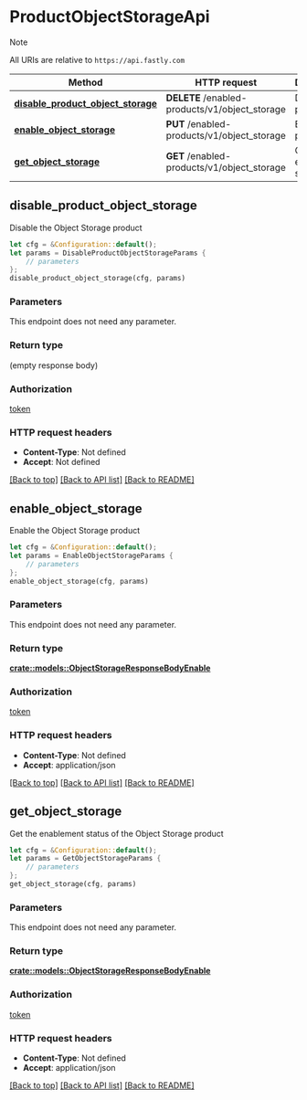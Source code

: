 # ProductObjectStorageApi

> [!NOTE]
> All URIs are relative to `https://api.fastly.com`

Method | HTTP request | Description
------ | ------------ | -----------
[**disable_product_object_storage**](ProductObjectStorageApi.md#disable_product_object_storage) | **DELETE** /enabled-products/v1/object_storage | Disable product
[**enable_object_storage**](ProductObjectStorageApi.md#enable_object_storage) | **PUT** /enabled-products/v1/object_storage | Enable product
[**get_object_storage**](ProductObjectStorageApi.md#get_object_storage) | **GET** /enabled-products/v1/object_storage | Get product enablement status



## disable_product_object_storage

Disable the Object Storage product

```rust
let cfg = &Configuration::default();
let params = DisableProductObjectStorageParams {
    // parameters
};
disable_product_object_storage(cfg, params)
```

### Parameters

This endpoint does not need any parameter.

### Return type

 (empty response body)

### Authorization

[token](../README.md#token)

### HTTP request headers

- **Content-Type**: Not defined
- **Accept**: Not defined

[[Back to top]](#) [[Back to API list]](../README.md#documentation-for-api-endpoints) [[Back to README]](../README.md)


## enable_object_storage

Enable the Object Storage product

```rust
let cfg = &Configuration::default();
let params = EnableObjectStorageParams {
    // parameters
};
enable_object_storage(cfg, params)
```

### Parameters

This endpoint does not need any parameter.

### Return type

[**crate::models::ObjectStorageResponseBodyEnable**](ObjectStorageResponseBodyEnable.md)

### Authorization

[token](../README.md#token)

### HTTP request headers

- **Content-Type**: Not defined
- **Accept**: application/json

[[Back to top]](#) [[Back to API list]](../README.md#documentation-for-api-endpoints) [[Back to README]](../README.md)


## get_object_storage

Get the enablement status of the Object Storage product

```rust
let cfg = &Configuration::default();
let params = GetObjectStorageParams {
    // parameters
};
get_object_storage(cfg, params)
```

### Parameters

This endpoint does not need any parameter.

### Return type

[**crate::models::ObjectStorageResponseBodyEnable**](ObjectStorageResponseBodyEnable.md)

### Authorization

[token](../README.md#token)

### HTTP request headers

- **Content-Type**: Not defined
- **Accept**: application/json

[[Back to top]](#) [[Back to API list]](../README.md#documentation-for-api-endpoints) [[Back to README]](../README.md)

